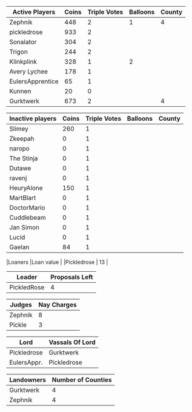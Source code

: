 | Active Players  | Coins | Triple Votes | Balloons | County |
|-----------------|-------|--------------|----------|--------|
| Zephnik         |  448  |2             |1         |  4     |
| pickledrose     |  933  |2             |          |        |
| Sonalator       | 304   |2             |          |        |
| Trigon          |244    |2             |          |        |
| Klinkplink      |328    | 1            |2         |        |
| Avery Lychee    |   178 |   1          |          |        |
| EulersApprentice|65     |    1         |          |        |
| Kunnen          |   20  |     0        |          |        |
|  Gurktwerk      | 673   |2             |          |4       |

|Inactive players| Coins | Triple Votes | Balloons | County |
|----------------|-------|--------------|----------|--------|
| Slimey         | 260   |1             |          |        |
| Zkeepah        |   0   |  1           |          |        |
| naropo         |  0    | 1            |          |        |
| The Stinja     | 0     |   1          |          |        |
| Dutawe         |  0    |    1         |          |        |
| ravenj         |   0   |     1        |          |        |
| HeuryAlone     | 150   | 1            |          |        |
| MartBlart      |  0    |1             |          |        |
| DoctorMario    |    0  | 1            |          |        |
| Cuddlebeam     | 0     |  1           |          |        |
| Jan Simon      | 0     |   1          |          |        |
| Lucid          | 0     |    1         |          |        |
|Gaelan          |   84  |     1        |          |        |

|Loaners     |Loan value |
|Pickledrose |    13     |

|Leader      |Proposals Left|
|------------|--------------|
|PickledRose |4             |

|Judges     |Nay Charges|
|-----------|-----------|
|Zephnik    |8          |
|Pickle     |3          |

|Lord       | Vassals Of Lord|
|-----------|----------------|
|Pickledrose|Gurktwerk       |
|EulersAppr.|Pickledrose     |

|Landowners | Number of Counties |
|-----------|--------------------|
|Gurktwerk  |4                   |
|Zephnik    |4                   |
